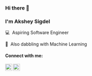 ### Hi there 👋
### I'm Akshey Sigdel

💻 &nbsp;Aspiring Software Engineer

🤖 &nbsp;Also dabbling with Machine Learning


#### Connect with me:

[<img align="left" alt="codeSTACKr | LinkedIn" width="22px" src="https://cdn.jsdelivr.net/npm/simple-icons@v3/icons/linkedin.svg" />][linkedin]
[<img align="left" alt="codeSTACKr | Instagram" width="22px" src="https://cdn.jsdelivr.net/npm/simple-icons@v3/icons/instagram.svg" />][instagram]
<!---

[<img align="left" alt="codeSTACKr.com" width="22px" src="https://raw.githubusercontent.com/iconic/open-iconic/master/svg/globe.svg" />][website]
[website]: https://sigdelakshey.github.io/
-->

[linkedin]: https://www.linkedin.com/in/sigdelakshey/
[instagram]: https://www.instagram.com/sigdelakshey/
